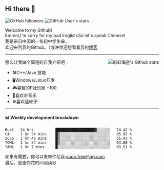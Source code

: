 ## Hi there 👋

![GitHub followers](https://img.shields.io/github/followers/chhdao?style=social)
![GitHub User's stars](https://img.shields.io/github/stars/GOSCPS?style=social)

Welcome to my Github!  
Emmm,I'm sorry for my bad English.So let's speak Chinese!  
我是来自中国的一名初中学生😀。  
欢迎来到我的Github。（或许你还想看看我的[博客](https://blog.kawayi.moe/)
<hr>

<div align="right"><img alt="彩虹海盗's Github stats" align="right" src="https://github-readme-stats.vercel.app/api?username=chhdao"/></div>

那么让我做个简短的自我介绍吧：  
+ 🛠️C++/Java 技能  
+ 🖥️Windows/Linux开发  
+ 🎮睿智的P社玩家 +100  
+ 🎵喜欢听音乐  
+ ⚙️喜欢造轮子
<hr>

#### 📊 Weekly development breakdown
<!--START_SECTION:waka-->
```text
Rust   24 hrs          ██████████████████▓░░░░░░   74.42 % 
C#     1 hr 54 mins    █▒░░░░░░░░░░░░░░░░░░░░░░░   05.92 % 
SCSS   1 hr 45 mins    █▒░░░░░░░░░░░░░░░░░░░░░░░   05.43 % 
TOML   1 hr 34 mins    █▒░░░░░░░░░░░░░░░░░░░░░░░   04.88 % 
YAML   1 hr 7 mins     █░░░░░░░░░░░░░░░░░░░░░░░░   03.51 % 
```
<!--END_SECTION:waka-->

如果有需要，你可以发邮件给我:sudo.free@qq.com  
最后，感谢你花时间阅读😄

